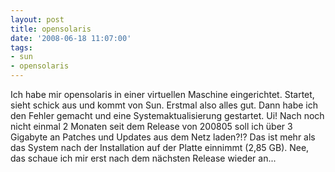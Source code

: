 ```yaml
---
layout: post
title: opensolaris
date: '2008-06-18 11:07:00'
tags:
- sun
- opensolaris
---
```


Ich habe mir opensolaris in einer virtuellen Maschine eingerichtet. Startet, sieht schick aus und kommt von Sun. Erstmal also alles gut. Dann habe ich den Fehler gemacht und eine Systemaktualisierung gestartet. Ui! Nach noch nicht einmal 2 Monaten seit dem Release von 200805 soll ich über 3 Gigabyte an Patches und Updates aus dem Netz laden?!? Das ist mehr als das System nach der Installation auf der Platte einnimmt (2,85 GB). Nee, das schaue ich mir erst nach dem nächsten Release wieder an...